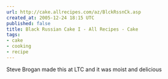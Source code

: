 ```yaml
---
url: http://cake.allrecipes.com/az/BlckRssnCk.asp
created_at: 2005-12-24 18:15 UTC
published: false
title: Black Russian Cake I - All Recipes - Cake
tags:
- cake
- cooking
- recipe
---
```


Steve Brogan made this at LTC and it was moist and delicious
